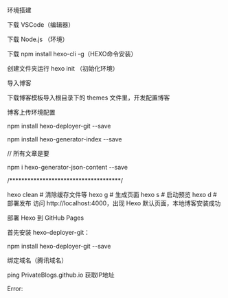 环境搭建


下载  VSCode（编辑器）

下载  Node.js （环境）

 下载 npm install hexo-cli -g（HEXO命令安装）

 创建文件夹运行 hexo init （初始化环境）



导入博客


下载博客模板导入根目录下的 themes 文件里，开发配置博客


博客上传环境配置

npm install hexo-deployer-git --save

npm install hexo-generator-index --save

// 所有文章是要

npm i hexo-generator-json-content --save

/*************************************/

hexo clean   # 清除缓存文件等
hexo g   # 生成页面
hexo s   # 启动预览
hexo d   # 部署发布
访问 http://localhost:4000，出现 Hexo 默认页面，本地博客安装成功


部署 Hexo 到 GitHub Pages

首先安装 hexo-deployer-git：

npm install hexo-deployer-git --save



绑定域名（腾讯域名）

ping PrivateBlogs.github.io 获取IP地址



Error:


